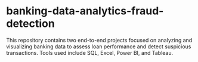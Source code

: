 # banking-data-analytics-fraud-detection
This repository contains two end-to-end projects focused on analyzing and visualizing banking data to assess loan performance and detect suspicious transactions. Tools used include SQL, Excel, Power BI, and Tableau.
